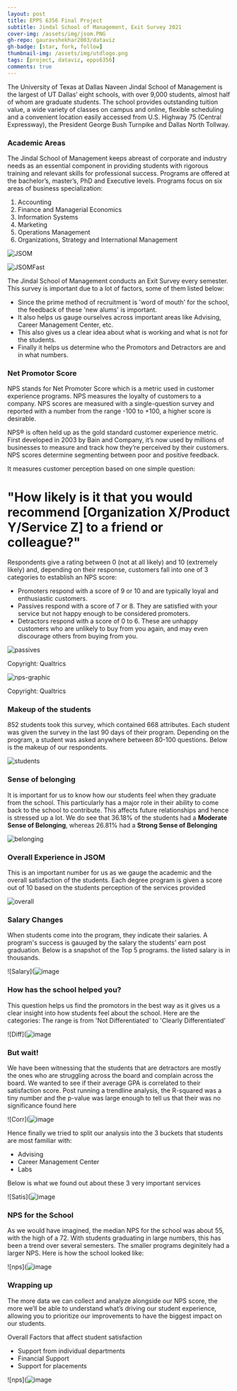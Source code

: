 ```yaml
---
layout: post
title: EPPS 6356 Final Project
subtitle: Jindal School of Management, Exit Survey 2021
cover-img: /assets/img/jsom.PNG
gh-repo: gauravshekhar2003/dataviz
gh-badge: [star, fork, follow]
thumbnail-img: /assets/img/utdlogo.png
tags: [project, dataviz, epps6356]
comments: true
---
```


The University of Texas at Dallas Naveen Jindal School of Management is the largest of UT Dallas’ eight schools, with over 9,000 students, almost half of whom are graduate students.
The school provides outstanding tuition value, a wide variety of classes on campus and online, flexible scheduling and a convenient location easily accessed from U.S. Highway 75 (Central Expressway), the President George Bush Turnpike and Dallas North Tollway.

### Academic Areas
The Jindal School of Management keeps abreast of corporate and industry needs as an essential component in providing students with rigorous training and relevant skills for professional success. Programs are offered at the bachelor’s, master’s, PhD and Executive levels. Programs focus on six areas of business specialization:

1. Accounting
2. Finance and Managerial Economics
3. Information Systems
4. Marketing
5. Operations Management
6. Organizations, Strategy and International Management

![JSOM](https://raw.githubusercontent.com/gauravshekhar2003/dataviz/master/assets/img/jsom-hallway.jpg)


![JSOMFast](https://github.com/gauravshekhar2003/dataviz/blob/master/assets/img/jsomfast.PNG?raw=true)

The Jindal School of Management conducts an Exit Survey every semester. This survey is important due to a lot of factors, some of them listed below:

- Since the prime method of recruitment is 'word of mouth' for the school, the feedback of these 'new alums' is important.
- It also helps us gauge ourselves across important areas like Advising, Career Management Center, etc.
- This also gives us a clear idea about what is working and what is not for the students.
- Finally it helps us determine who the Promotors and Detractors are and in what numbers.

### Net Promotor Score

NPS stands for Net Promoter Score which is a metric used in customer experience programs. NPS measures the loyalty of customers to a company. NPS scores are measured with a single-question survey and reported with a number from the range -100 to +100, a higher score is desirable.

NPS® is often held up as the gold standard customer experience metric. First developed in 2003 by Bain and Company, it’s now used by millions of businesses to measure and track how they’re perceived by their customers. NPS scores determine segmenting between poor and positive feedback.

It measures customer perception based on one simple question:

# "How likely is it that you would recommend [Organization X/Product Y/Service Z] to a friend or colleague?"

Respondents give a rating between 0 (not at all likely) and 10 (extremely likely) and, depending on their response, customers fall into one of 3 categories to establish an NPS score:

- Promoters respond with a score of 9 or 10 and are typically loyal and enthusiastic customers.
- Passives respond with a score of 7 or 8. They are satisfied with your service but not happy enough to be considered promoters.
- Detractors respond with a score of 0 to 6. These are unhappy customers who are unlikely to buy from you again, and may even discourage others from buying from you.

![passives](https://github.com/gauravshekhar2003/dataviz/blob/master/assets/img/passives.png?raw=true)

Copyright: Qualtrics

![nps-graphic](https://github.com/gauravshekhar2003/dataviz/blob/master/assets/img/nps-graphic.png?raw=true)

Copyright: Qualtrics

### Makeup of the students

852 students took this survey, which contained 668 attributes. Each student was given the survey in the last 90 days of their program. Depending on the program, a student was asked anywhere between 80-100 questions. Below is the makeup of our respondents.

![students](https://github.com/gauravshekhar2003/dataviz/blob/master/assets/img/makeupstudents.PNG?raw=true)

### Sense of belonging

It is important for us to know how our students feel when they graduate from the school. This particularly has a major role in their ability to come back to the school to contribute. This affects future relationships and hence is stressed up a lot. We do see that 36.18% of the students had a **Moderate Sense of Belonging**, whereas 26.81% had a **Strong Sense of Belonging**

![belonging](https://github.com/gauravshekhar2003/dataviz/blob/master/assets/img/belonging.PNG?raw=true) 

### Overall Experience in JSOM

This is an important number for us as we gauge the academic and the overall satisfaction of the students. Each degree program is given a score out of 10 based on the students perception of the services provided

![overall](https://github.com/gauravshekhar2003/dataviz/blob/master/assets/img/jsomexperience.PNG?raw=true)

### Salary Changes

When students come into the program, they indicate their salaries. A program's success is gauuged by the salary the students' earn post graduation. Below is a snapshot of the Top 5 programs. the listed salary is in thousands. 

![Salary](![image](https://github.com/gauravshekhar2003/dataviz/blob/master/assets/img/salarydiff.PNG?raw=true)

### How has the school helped you?

This question helps us find the promotors in the best way as it gives us a clear insight into how students feel about the school. Here are the categories:
The range is from 'Not Differentiated' to 'Clearly Differentiated'

![Diff](![image](https://github.com/gauravshekhar2003/dataviz/blob/master/assets/img/diff.PNG?raw=true)

### But wait!

We have been witnessing that the students that are detractors are mostly the ones who are struggling across the board and complain across the board. We wanted to see if their average GPA is correlated to their satisfaction score. Post running a trendline analysis, the R-squared was a tiny number and the p-value was large enough to tell us that their was no significance found here

![Corr](![image](https://github.com/gauravshekhar2003/dataviz/blob/master/assets/img/corr.PNG?raw=true)

Hence finally we tried to split our analysis into the 3 buckets that students are most familiar with:

- Advising
- Career Management Center
- Labs

Below is what we found out about these 3 very important services

![Satis](![image](https://github.com/gauravshekhar2003/dataviz/blob/master/assets/img/satis.PNG?raw=true)

### NPS for the School

As we would have imagined, the median NPS for the school was about 55, with the high of a 72. With students graduating in large numbers, this has been a trend over several semesters. The smaller programs deginitely had a larger NPS. Here is how the school looked like:

![nps](![image](https://github.com/gauravshekhar2003/dataviz/blob/master/assets/img/npsjsom.PNG?raw=true)

### Wrapping up

The more data we can collect and analyze alongside our NPS score, the more we’ll be able to understand what’s driving our student experience, allowing you to prioritize our improvements to have the biggest impact on our students.

Overall Factors that affect student satisfaction

- Support from individual departments
- Financial Support
- Support for placements

![nps](![image](https://github.com/gauravshekhar2003/dataviz/blob/master/assets/img/jsomfinal.PNG?raw=true)


